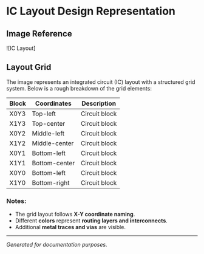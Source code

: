 # IC Layout Design Representation  

## Image Reference  
![IC Layout]

## Layout Grid  
The image represents an integrated circuit (IC) layout with a structured grid system. Below is a rough breakdown of the grid elements:  

| Block | Coordinates | Description |
|--------|------------|------------|
| X0Y3  | Top-left   | Circuit block |
| X1Y3  | Top-center | Circuit block |
| X0Y2  | Middle-left | Circuit block |
| X1Y2  | Middle-center | Circuit block |
| X0Y1  | Bottom-left | Circuit block |
| X1Y1  | Bottom-center | Circuit block |
| X0Y0  | Bottom-left | Circuit block |
| X1Y0  | Bottom-right | Circuit block |

### Notes:
- The grid layout follows **X-Y coordinate naming**.
- Different **colors** represent **routing layers and interconnects**.
- Additional **metal traces and vias** are visible.

---
*Generated for documentation purposes.*

